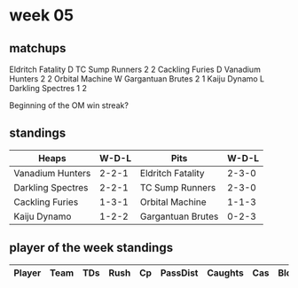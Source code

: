 # week 05

## matchups

Eldritch Fatality D TC Sump Runners 2 2
Cackling Furies D Vanadium Hunters 2 2
Orbital Machine W Gargantuan Brutes 2 1
Kaiju Dynamo L Darkling Spectres 1 2

Beginning of the OM win streak?

## standings

| Heaps | W-D-L | Pits | W-D-L |
|-------|-----|--|--|
| Vanadium Hunters | 2-2-1 | Eldritch Fatality | 2-3-0 |
| Darkling Spectres | 2-2-1 | TC Sump Runners | 2-3-0 |
| Cackling Furies | 1-3-1 | Orbital Machine | 1-1-3 |
| Kaiju Dynamo | 1-2-2 | Gargantuan Brutes | 0-2-3 |

## player of the week standings

| Player            | Team             | TDs  | Rush | Cp   | PassDist | Caughts | Cas  | Blocks | Sacks | MVPs | SPP  |
|-------------------|------------------|------|------|------|----------|---------|------|--------|-------|------|------|
